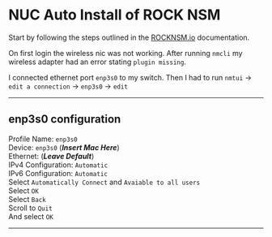 # NUC Auto Install of ROCK NSM

Start by following the steps outlined in the [ROCKNSM.io](https://docs.rocknsm.io/install/install/) documentation.

On first login the wireless nic was not working.  After running `nmcli` my wireless adapter had an error stating `plugin missing`.

I connected ethernet port `enp3s0` to my switch.  Then I had to run `nmtui` -> `edit a connection` -> `enp3s0` -> `edit`  
___  

## enp3s0 configuration  

Profile Name: `enp3s0`  
Device: `enp3s0` (***Insert Mac Here***)  
Ethernet: (***Leave Default***)  
IPv4 Configuration: `Automatic`  
IPv6 Configuration: `Automatic`  
Select `Automatically Connect` and `Avaiable to all users`  
Select `OK`  
Select `Back`  
Scroll to `Quit`  
And select `OK`
___  

